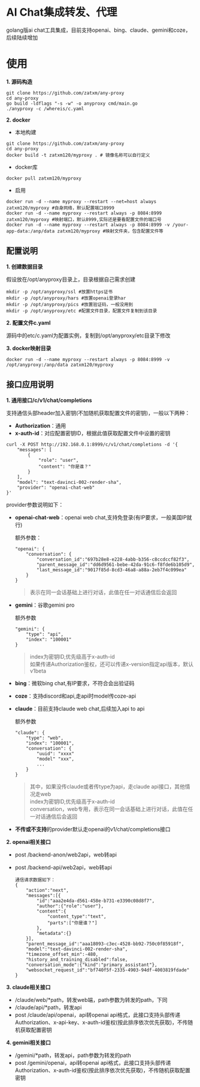 AI Chat集成转发、代理
==========

golang版ai chat工具集成，目前支持openai、bing、claude、gemini和coze，后续陆续增加

# 使用

**1. 源码构造**

```
git clone https://github.com/zatxm/any-proxy
cd any-proxy
go build -ldflags "-s -w" -o anyproxy cmd/main.go
./anyproxy -c /whereis/c.yaml
```

**2. docker**

* 本地构建

```
git clone https://github.com/zatxm/any-proxy
cd any-proxy
docker build -t zatxm120/myproxy . # 镜像名称可以自行定义
```

* docker库

```
docker pull zatxm120/myproxy
```

* 启用

```
docker run -d --name myproxy --restart --net=host always zatxm120/myproxy #自身网络，默认配置端口8999
docker run -d --name myproxy --restart always -p 8084:8999 zatxm120/myproxy #映射端口，默认8999,实际还是要看配置文件的端口号
docker run -d --name myproxy --restart always -p 8084:8999 -v /your-app-data:/anp/data zatxm120/myproxy #映射文件夹，包含配置文件等
```

## 配置说明
**1. 创建数据目录**

假设放在/opt/anyproxy目录上，目录根据自己需求创建

```
mkdir -p /opt/anyproxy/ssl #放置https证书
mkdir -p /opt/anyproxy/hars #放置openai登录har
mkdir -p /opt/anyproxy/pics #放置验证码，一般没用到
mkdir -p /opt/anyproxy/etc #配置文件目录，配置文件复制到该目录
```
**2. 配置文件c.yaml**

源码中的etc/c.yaml为配置实例，复制到/opt/anyproxy/etc目录下修改

**3. docker映射目录**

```
docker run -d --name myproxy --restart always -p 8084:8999 -v /opt/anyproxy:/anp/data zatxm120/myproxy
```

## 接口应用说明

**1. 通用接口/c/v1/chat/completions**

支持通信头部header加入密钥(不加随机获取配置文件的密钥)，一般以下两种：

* **Authorization**：通用
* **x-auth-id**：对应配置密钥ID，根据此值获取配置文件中设置的密钥

```
curl -X POST http://192.168.0.1:8999/c/v1/chat/completions -d '{
    "messages": [
        {
            "role": "user",
            "content": "你是谁？"
        }
    ],
    "model": "text-davinci-002-render-sha",
    "provider": "openai-chat-web"
}'
```

provider参数说明如下：

* **openai-chat-web**：openai web chat,支持免登录(有IP要求，一般美国IP就行)

  额外参数：

  ```
  "openai": {
      "conversation": {
          "conversation_id":"697b28e8-e228-4abb-b356-c8ccdccf82f3",
          "parent_message_id":"dd6d9561-bebe-42da-91c6-f8fde6b105d9",
          "last_message_id":"9017f85d-8cd3-46a8-a88a-2eb7f4c099ea"
      }
  }
  ```

  > 表示在同一会话基础上进行对话，此值在任一对话通信后会返回

* **gemini**：谷歌gemini pro

  额外参数

  ```
  "gemini": {
      "type": "api",
      "index": "100001"
  }
  ```

  > index为密钥ID,优先级高于x-auth-id  
  > 如果传递Authorization鉴权，还可以传递x-version指定api版本，默认v1beta

* **bing**：微软bing chat,有IP要求，不符合会出验证码
* **coze**：支持discord和api,走api时model传coze-api
* **claude**：目前支持claude web chat,后续加入api to api

  额外参数

  ```
  "claude": {
      "type": "web",
      "index": "100001",
      "conversation": {
          "uuid": "xxxx"
          "model" "xxx",
          ...
      }
  }
  ```

  > 其中，如果没传claude或者传type为api，走claude api接口，其他情况走web  
  > index为密钥ID,优先级高于x-auth-id  
  > conversation，web专用，表示在同一会话基础上进行对话，此值在任一对话通信后会返回

* **不传或不支持**的provider默认走openai的v1/chat/completions接口

**2. openai相关接口**

* post /backend-anon/web2api，web转api
* post /backend-api/web2api，web转api

  ```
  通信请求数据如下：
  {
      "action":"next",
      "messages":[{
          "id":"aaa2e4da-d561-458e-b731-e3390c08d8f7",
          "author":{"role":"user"},
          "content":{
              "content_type":"text",
              "parts":["你是谁？"]
          },
          "metadata":{}
      }],
      "parent_message_id":"aaa18093-c3ec-4528-bb92-750c0f85918f",
      "model":"text-davinci-002-render-sha",
      "timezone_offset_min":-480,
      "history_and_training_disabled":false,
      "conversation_mode":{"kind":"primary_assistant"},
      "websocket_request_id":"bf740f5f-2335-4903-94df-4003819fdade"
  }
  ```

**3. claude相关接口**

* /claude/web/*path，转发web端，path参数为转发的path，下同
* /claude/api/*path，转发api
* post /claude/api/openai，api转openai api格式，此接口支持头部传递Authorization、x-api-key、x-auth-id鉴权(按此排序依次优先获取)，不传随机获取配置密钥

**4. gemini相关接口**

* /gemini/*path，转发api，path参数为转发的path
* post /gemini/openai，api转openai api格式，此接口支持头部传递Authorization、x-auth-id鉴权(按此排序依次优先获取)，不传随机获取配置密钥
